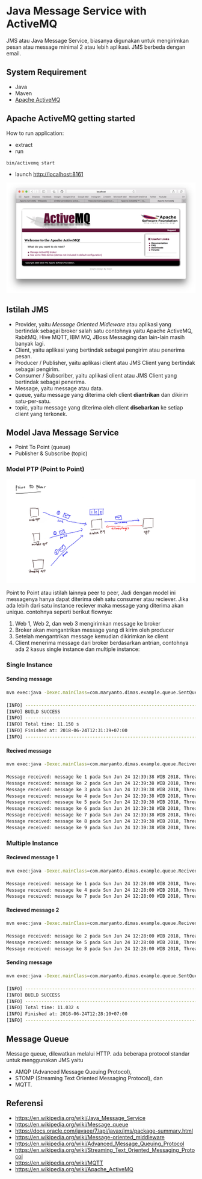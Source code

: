 # Java Message Service with ActiveMQ

JMS atau Java Message Service, biasanya digunakan untuk mengirimkan pesan atau message minimal 2 atau lebih aplikasi. JMS berbeda dengan email.

## System Requirement

- Java
- Maven
- [Apache ActiveMQ](http://activemq.apache.org/download.html)

## Apache ActiveMQ getting started

How to run application:

- extract
- run

```bash
bin/activemq start
```

- launch [http://localhost:8161](http://localhost:8161)

![activemq webapp](imgs/webapp-activemq.png)

## Istilah JMS

- Provider, yaitu _Message Oriented Midleware_ atau aplikasi yang bertindak sebagai broker salah satu contohnya yaitu Apache ActiveMQ, RabitMQ, Hive MQTT, IBM MQ, JBoss Messaging dan lain-lain masih banyak lagi.
- Client, yaitu aplikasi yang bertindak sebagai pengirim atau penerima pesan.
- Producer / Publisher, yaitu aplikasi client atau JMS Client yang bertindak sebagai pengirim.
- Consumer / Subscriber, yaitu aplikasi client atau JMS Client yang bertindak sebagai penerima.
- Message, yaitu message atau data.
- queue, yaitu message yang diterima oleh client **diantrikan** dan dikirim satu-per-satu.
- topic, yaitu message yang diterima oleh client **disebarkan** ke setiap client yang terkonek.

## Model Java Message Service

- Point To Point (queue)
- Publisher & Subscribe (topic)

### Model PTP (Point to Point)

![model point to point](imgs/model-point-to-point.jpg)

Point to Point atau istilah lainnya peer to peer, Jadi dengan model ini messagenya hanya dapat diterima oleh satu consumer atau reciever. Jika ada lebih dari satu instance reciever maka message yang diterima akan unique. contohnya seperti berikut flownya:

1. Web 1, Web 2, dan web 3 mengirimkan message ke broker
2. Broker akan mengantrikan message yang di kirim oleh producer
3. Setelah mengantrikan message kemudian dikirimkan ke client
4. Client menerima message dari broker berdasarkan antrian, contohnya ada 2 kasus single instance dan multiple instance:

### Single Instance

#### Sending message

```bash
mvn exec:java -Dexec.mainClass=com.maryanto.dimas.example.queue.SentQueue

[INFO] ------------------------------------------------------------------------
[INFO] BUILD SUCCESS
[INFO] ------------------------------------------------------------------------
[INFO] Total time: 11.150 s
[INFO] Finished at: 2018-06-24T12:31:39+07:00
[INFO] ------------------------------------------------------------------------
```

#### Recived message

```bash
mvn exec:java -Dexec.mainClass=com.maryanto.dimas.example.queue.RecivedQueue

Message received: message ke 1 pada Sun Jun 24 12:39:38 WIB 2018, Thread: ActiveMQ Session Task
Message received: message ke 2 pada Sun Jun 24 12:39:38 WIB 2018, Thread: ActiveMQ Session Task
Message received: message ke 3 pada Sun Jun 24 12:39:38 WIB 2018, Thread: ActiveMQ Session Task
Message received: message ke 4 pada Sun Jun 24 12:39:38 WIB 2018, Thread: ActiveMQ Session Task
Message received: message ke 5 pada Sun Jun 24 12:39:38 WIB 2018, Thread: ActiveMQ Session Task
Message received: message ke 6 pada Sun Jun 24 12:39:38 WIB 2018, Thread: ActiveMQ Session Task
Message received: message ke 7 pada Sun Jun 24 12:39:38 WIB 2018, Thread: ActiveMQ Session Task
Message received: message ke 8 pada Sun Jun 24 12:39:38 WIB 2018, Thread: ActiveMQ Session Task
Message received: message ke 9 pada Sun Jun 24 12:39:38 WIB 2018, Thread: ActiveMQ Session Task
```
  
### Multiple Instance

#### Recieved message 1

```bash
mvn exec:java -Dexec.mainClass=com.maryanto.dimas.example.queue.RecivedQueue

Message received: message ke 1 pada Sun Jun 24 12:28:00 WIB 2018, Thread: ActiveMQ Session Task
Message received: message ke 4 pada Sun Jun 24 12:28:00 WIB 2018, Thread: ActiveMQ Session Task
Message received: message ke 7 pada Sun Jun 24 12:28:00 WIB 2018, Thread: ActiveMQ Session Task
```

#### Recieved message 2

```bash
mvn exec:java -Dexec.mainClass=com.maryanto.dimas.example.queue.RecivedQueue

Message received: message ke 2 pada Sun Jun 24 12:28:00 WIB 2018, Thread: ActiveMQ Session Task
Message received: message ke 5 pada Sun Jun 24 12:28:00 WIB 2018, Thread: ActiveMQ Session Task
Message received: message ke 8 pada Sun Jun 24 12:28:00 WIB 2018, Thread: ActiveMQ Session Task
```

#### Sending message

```bash
mvn exec:java -Dexec.mainClass=com.maryanto.dimas.example.queue.SentQueue

[INFO] ------------------------------------------------------------------------
[INFO] BUILD SUCCESS
[INFO] ------------------------------------------------------------------------
[INFO] Total time: 11.032 s
[INFO] Finished at: 2018-06-24T12:28:10+07:00
[INFO] ------------------------------------------------------------------------
```

## Message Queue

Message queue, dilewatkan melalui HTTP. ada beberapa protocol standar untuk menggunakan JMS yaitu 

- AMQP (Advanced Message Queuing Protocol), 
- STOMP (Streaming Text Oriented Messaging Protocol), dan 
- MQTT. 

## Referensi

- https://en.wikipedia.org/wiki/Java_Message_Service
- https://en.wikipedia.org/wiki/Message_queue
- https://docs.oracle.com/javaee/7/api/javax/jms/package-summary.html
- https://en.wikipedia.org/wiki/Message-oriented_middleware
- https://en.wikipedia.org/wiki/Advanced_Message_Queuing_Protocol
- https://en.wikipedia.org/wiki/Streaming_Text_Oriented_Messaging_Protocol
- https://en.wikipedia.org/wiki/MQTT
- https://en.wikipedia.org/wiki/Apache_ActiveMQ
